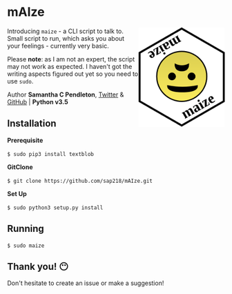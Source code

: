 # mAIze

<img src="logos-maize.png" align="right" alt="maize logo" width="200">

Introducing `maize` - a CLI script to talk to. Small script to run, which asks you about your feelings - currently very basic.

Please **note**: as I am not an expert, the script may not work as expected. I haven't got the writing aspects figured out yet so you need to use `sudo`.

Author __Samantha C Pendleton__, [Twitter](https://twitter.com/sap218) & [GitHub](https://github.com/sap218) | **Python v3.5**

## Installation

**Prerequisite**

`$ sudo pip3 install textblob`

**GitClone**

`$ git clone https://github.com/sap218/mAIze.git`

**Set Up**

`$ sudo python3 setup.py install` 

## Running

```
$ sudo maize
```

## Thank you! :no_mouth:

Don't hesitate to create an issue or make a suggestion!
